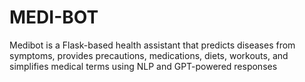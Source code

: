 # MEDI-BOT
Medibot is a Flask-based health assistant that predicts diseases from symptoms, provides precautions, medications, diets, workouts, and simplifies medical terms using NLP and GPT-powered responses

